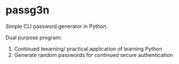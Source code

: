 # passg3n
Simple CLI password generator in Python.

Dual purpose program:
  1) Continued leearning/ practical application of learning Python
  2) Generate random passwords for continued secure authentication
